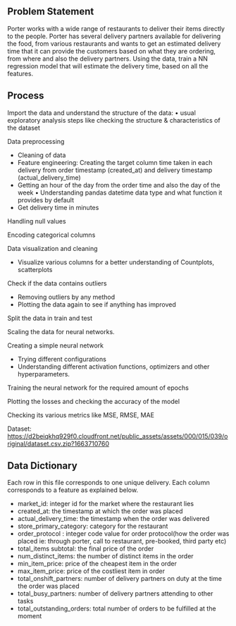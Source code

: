 
## Problem Statement 

Porter works with a wide range of restaurants to deliver their items directly to the people. Porter has several delivery partners available for delivering the food, from various restaurants and wants to get an estimated delivery time that it can provide the customers based on what they are ordering, from where and also the delivery partners. Using the data, train a NN regression model that will estimate the delivery time, based on all the features.


## Process

Import the data and understand the structure of the data: • usual exploratory analysis steps like checking the structure & characteristics of the dataset

Data preprocessing 
- Cleaning of data 
- Feature engineering: Creating the target column time taken in each delivery from order timestamp (created_at) and delivery timestamp (actual_delivery_time) 
- Getting an hour of the day from the order time and also the day of the week • Understanding pandas datetime data type and what function it provides by default 
- Get delivery time in minutes

Handling null values

Encoding categorical columns

Data visualization and cleaning 
- Visualize various columns for a better understanding of Countplots, scatterplots

Check if the data contains outliers 
- Removing outliers by any method 
- Plotting the data again to see if anything has improved

Split the data in train and test

Scaling the data for neural networks.

Creating a simple neural network 
- Trying different configurations 
- Understanding different activation functions, optimizers and other hyperparameters.

Training the neural network for the required amount of epochs

Plotting the losses and checking the accuracy of the model

Checking its various metrics like MSE, RMSE, MAE 

Dataset: https://d2beiqkhq929f0.cloudfront.net/public_assets/assets/000/015/039/original/dataset.csv.zip?1663710760

## Data Dictionary

Each row in this file corresponds to one unique delivery. Each column corresponds to a feature as explained below.

* market_id: integer id for the market where the restaurant lies 
* created_at: the timestamp at which the order was placed 
* actual_delivery_time: the timestamp when the order was delivered 
* store_primary_category: category for the restaurant 
* order_protocol : integer code value for order protocol(how the order was placed ie: through porter, call to restaurant, pre-booked, third party etc) 
* total_items subtotal: the final price of the order 
* num_distinct_items: the number of distinct items in the order 
* min_item_price: price of the cheapest item in the order 
* max_item_price: price of the costliest item in order 
* total_onshift_partners: number of delivery partners on duty at the time the order was placed 
* total_busy_partners: number of delivery partners attending to other tasks 
* total_outstanding_orders: total number of orders to be fulfilled at the moment
